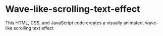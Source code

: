 # Wave-like-scrolling-text-effect
This HTML, CSS, and JavaScript code creates a visually animated, wave-like scrolling text effect
